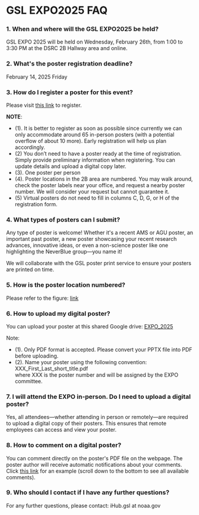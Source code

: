 # GSL EXPO2025 FAQ
### 1. When and where will the GSL EXPO2025 be held?
GSL EXPO 2025 will be held on Wednesday, February 26th, from 1:00 to 3:30 PM at the DSRC 2B Hallway area and online.

### 2. What's the poster registration deadline?
February 14, 2025 Friday

### 3. How do I register a poster for this event?
Please visit [this link](https://docs.google.com/spreadsheets/d/1l51Ay6th4UKMZnvnDxR_UuI_77eiaFY4H1-9bizaOZY) to register.

**NOTE**:
- (1). It is better to register as soon as possible since currently we can only accommodate around 65 in-person posters (with a potential overflow of about 10 more). Early registration will help us plan accordingly.
- (2) You don’t need to have a poster ready at the time of registration. Simply provide preliminary information when registering. You can update details and upload a digital copy later.
- (3). One poster per person
- (4). Poster locations in the 2B area are numbered. You may walk around, check the poster labels near your office, and request a nearby poster number. We will consider your request but cannot guarantee it.
- (5) Virtual posters do not need to fill in columns C, D, G, or H of the registration form.


### 4. What types of posters can I submit?

Any type of poster is welcome! Whether it's a recent AMS or AGU poster, an important past poster, a new poster showcasing your recent research advances, innovative ideas, or even a non-science poster like one highlighting the NeverBlue group—you name it!

We will collaborate with the GSL poster print service to ensure your posters are printed on time.

### 5. How is the poster location numbered?
Please refer to the figure: [link](https://drive.google.com/file/d/12P-DeA4cAeVacrAQqoYN35tc04kbEEuL/view?usp=drive_link)

### 6. How to upload my digital poster?
You can upload your poster at this shared Google drive: [EXPO_2025](https://drive.google.com/drive/u/5/folders/1gKJDNSQh_-9q0qw_iCNA28-R-DhMzImq)
 
Note: 
- (1). Only PDF format is accepted. Please convert your PPTX file into PDF before uploading.
- (2). Name your poster using the following convention:   
        XXX_First_Last_short_title.pdf   
where XXX is the poster number and will be assigned by the EXPO committee.

### 7. I will attend the EXPO in-person. Do I need to upload a digital poster?
Yes, all attendees—whether attending in person or remotely—are required to upload a digital copy of their posters. This ensures that remote employees can access and view your poster.

### 8. How to comment on a digital poster?
You can comment directly on the poster's PDF file on the webpage. The poster author will receive automatic notifications about your comments. Click [this link](https://drive.google.com/file/d/1lpzmjV7QmNINx_f0A8OBvSQ-TsXo_gVt/view?usp=drive_link) for an example (scroll down to the bottom to see all available comments).

### 9. Who should I contact if I have any further questions?
For any further questions, please contact: iHub.gsl at noaa.gov
